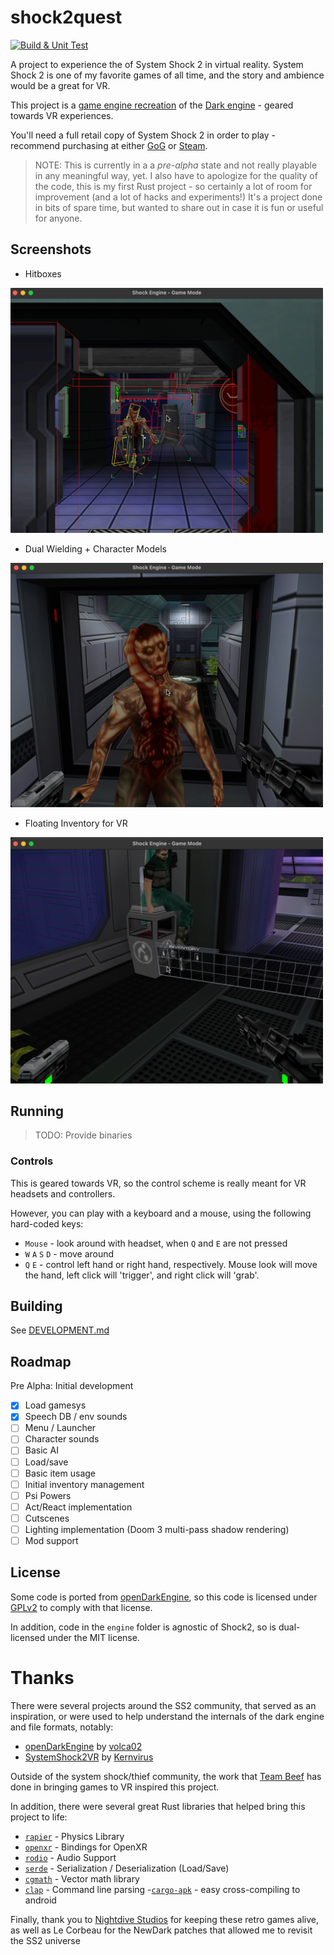 
# shock2quest

[![Build & Unit Test](https://github.com/tommybuilds/shock2quest/actions/workflows/build.yml/badge.svg?branch=main)](https://github.com/tommybuilds/shock2quest/actions/workflows/build.yml)

A project to experience the of System Shock 2 in virtual reality. System Shock 2 is one of my favorite games of all time, and the story and ambience would be a great for VR. 

This project is a [game engine recreation](https://en.wikipedia.org/wiki/Game_engine_recreation) of the [Dark engine](https://en.wikipedia.org/wiki/Dark_Engine) - geared towards VR experiences.

You'll need a full retail copy of System Shock 2 in order to play - recommend purchasing at either [GoG](https://www.gog.com/game/system_shock_2) or [Steam](https://store.steampowered.com/app/238210/System_Shock_2/). 

>NOTE: This is currently in a a _pre-alpha_ state and not really playable in any meaningful way, yet. I also have to apologize for the quality of the code, this is my first Rust project - so certainly a lot of room for improvement (and a lot of hacks and experiments!) It's a project done in bits of spare time, but wanted to share out in case it is fun or useful for anyone.

## Screenshots

- Hitboxes

<img src="screenshots/hitbox.png" alt="shock2quest: hitboxes" width="500"/>

- Dual Wielding + Character Models

<img src="screenshots/combat.png" alt="shock2quest: dual wielding" width="500"/>

- Floating Inventory for VR

<img src="screenshots/floating-inventory.png" alt="shock2quest: floating inventory" width="500"/>

## Running

> TODO: Provide binaries

### Controls

This is geared towards VR, so the control scheme is really meant for VR headsets and controllers.

However, you can play with a keyboard and a mouse, using the following hard-coded keys:
- `Mouse` - look around with headset, when `Q` and `E` are not pressed
- `W` `A` `S` `D` - move around
- `Q` `E` - control left hand or right hand, respectively. Mouse look will move the hand, left click will 'trigger', and right click will 'grab'.

## Building 

See [DEVELOPMENT.md](DEVELOPMENT.MD)

## Roadmap

 Pre Alpha: Initial development 
- [x] Load gamesys 
- [x] Speech DB / env sounds 
- [ ] Menu / Launcher
- [ ] Character sounds
- [ ] Basic AI 
- [ ] Load/save 
- [ ] Basic item usage 
- [ ] Initial inventory management 
- [ ] Psi Powers
- [ ] Act/React implementation 
- [ ] Cutscenes
- [ ] Lighting implementation (Doom 3 multi-pass shadow rendering)
- [ ] Mod support

## License

Some code is ported from [openDarkEngine](https://github.com/volca02/openDarkEngine), so this code is licensed under [GPLv2](https://www.gnu.org/licenses/old-licenses/gpl-2.0.en.html) to comply with that license.

In addition, code in the `engine` folder is agnostic of Shock2, so is dual-licensed under the MIT license.

# Thanks

There were several projects around the SS2 community, that served as an inspiration, or were used to help understand the internals of the dark engine and file formats, notably:

- [openDarkEngine](https://github.com/volca02/openDarkEngine) by [volca02](https://github.com/volca02)
- [SystemShock2VR](https://github.com/Kernvirus/SystemShock2VR) by [Kernvirus](https://github.com/Kernvirus)

Outside of the system shock/thief community, the work that [Team Beef](https://sidequestvr.com/community/7/team-beef-game-ports) has done in bringing games to VR inspired this project. 

In addition, there were several great Rust libraries that helped bring this project to life:
- [`rapier`](https://github.com/dimforge/rapier) - Physics Library
- [`openxr`](https://github.com/Ralith/openxrs) - Bindings for OpenXR
- [`rodio`](https://github.com/RustAudio/rodio) - Audio Support
- [`serde`](https://serde.rs/) - Serialization / Deserialization (Load/Save)
- [`cgmath`](https://github.com/rustgd/cgmath) - Vector math library
- [`clap`](https://docs.rs/clap/latest/clap/) - Command line parsing
 -[`cargo-apk`](https://github.com/rust-mobile/cargo-apk) - easy cross-compiling to android

Finally, thank you to [Nightdive Studios](https://www.nightdivestudios.com/) for keeping these retro games alive, as well as Le Corbeau for the NewDark patches that allowed me to revisit the SS2 universe

